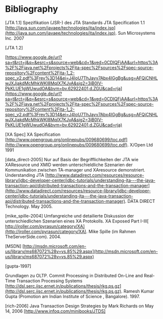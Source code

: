 Bibliography
==============

[JTA 1.1]
Spezifikation (JSR-) des JTA Standards
JTA Specification 1.1 [http://java.sun.com/javaee/technologies/jta/index.jsp](http://java.sun.com/javaee/technologies/jta/index.jsp).
Sun Microsystems Inc. 2007

[JTA 1.2]

[https://www.google.de/url?sa=t&rct=j&q=&esrc=s&source=web&cd=1&ved=0CDIQFjAA&url=https%3A%2F%2Fjava.net%2Fprojects%2Fjta-spec%2Fsources%2Fspec-source-repository%2Fcontent%2Fjta-1_2-spec_v2.pdf%3Frev%3D14&ei=J4IoU7ThJayv7Abx4IGgBg&usg=AFQjCNHLwJXJjakdMcMhkWKl8MqIX7KJvA&sig2=3jB0IV-PkKLUE1gWUwudOA&bvm=bv.62922401,d.ZGU&cad=rja](https://www.google.de/url?sa=t&rct=j&q=&esrc=s&source=web&cd=1&ved=0CDIQFjAA&url=https%3A%2F%2Fjava.net%2Fprojects%2Fjta-spec%2Fsources%2Fspec-source-repository%2Fcontent%2Fjta-1_2-spec_v2.pdf%3Frev%3D14&ei=J4IoU7ThJayv7Abx4IGgBg&usg=AFQjCNHLwJXJjakdMcMhkWKl8MqIX7KJvA&sig2=3jB0IV-PkKLUE1gWUwudOA&bvm=bv.62922401,d.ZGU&cad=rja)

[XA Spec]
XA Specification [http://www.opengroup.org/onlinepubs/009680699/toc.pdf](http://www.opengroup.org/onlinepubs/009680699/toc.pdf).
X/Open Ltd 1991

[data_direct-2005]
Nur auf Basis der Begrifflichkeiten der JTA wie XAResource und XMID werden unterschieldliche Szenarien der Kommunikation zwischen TA-manager und XAresource demonstriert.
Understanding JTA [http://www.datadirect.com/resources/resource-library/jdbc-developer-center/jdbc-tutorials/understanding-jta---the-java-transaction-api/distributed-transactions-and-the-transaction-manager](http://www.datadirect.com/resources/resource-library/jdbc-developer-center/jdbc-tutorials/understanding-jta---the-java-transaction-api/distributed-transactions-and-the-transaction-manager).
DATA DIRECT Technology. May 2005.

[mike_spille-2004]
Umfangreiche und detailierte Diskussion der unterschiedlichen Szenarien eines XA Protokolls.
XA Exposed Part I-III[ http://jroller.com/pyrasun/category/XA](http://jroller.com/pyrasun/category/XA). Mike Spille (im Rahmen TheServerSide.com).
2004.

[MSDN]
[http://msdn.microsoft.com/en-us/library/ms687072%28v=vs.85%29.aspx](http://msdn.microsoft.com/en-us/library/ms687072%28v=vs.85%29.aspx)


[gupta-1997]

Grundlagen zu OLTP.
Commit Processing in Distributed On-Line and Real-Time Transaction Processing Systems
[http://dsl.serc.iisc.ernet.in/publications/thesis/rkg.ps.gz](http://dsl.serc.iisc.ernet.in/publications/thesis/rkg.ps.gz).
Ramesh Kumar Gupta (Promotion am Indian Institute of Science , Bangalore). 1997.


[rich-2006]
Java Transaction Design Strategies by Mark Richards on May 14, 2006 
[http://www.infoq.com/minibooks/JTDS]

